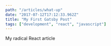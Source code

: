 ```yaml
---
path: "/articles/what-up"
date: "2017-07-12T17:12:33.962Z"
title: "My First Gatsby Post"
tags: ["development", "react", "javascript"]
---
```


My radical React article

